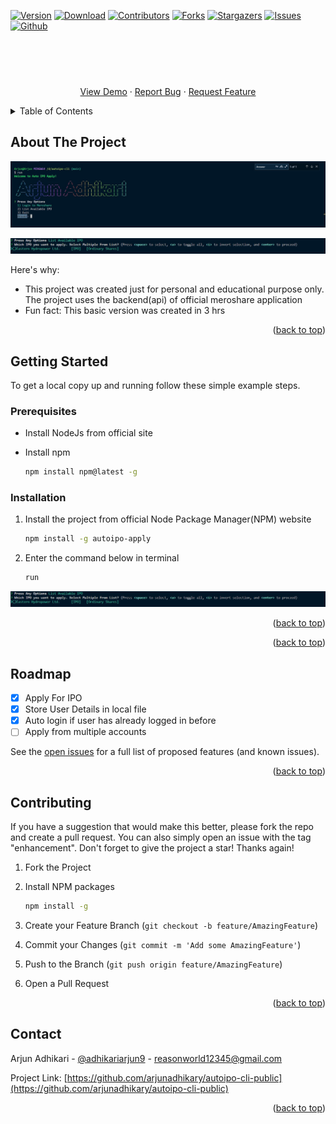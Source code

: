 
<a name="readme-top"></a>

[![Version][npm-shield]][npm-shield]
[![Download][npm-download]][npm-download]
[![Contributors][contributors-shield]][contributors-url]
[![Forks][forks-shield]][forks-url]
[![Stargazers][stars-shield]][stars-url]
[![Issues][issues-shield]][issues-url]
[![Github][github-shield]][github-url]

<!-- PROJECT LOGO -->
<br />
<div align="center">
 

  <h3 align="center"></h3>

  <p align="center">
    <br />
    <br />
    <a href="https://github.com/othneildrew/Best-README-Template">View Demo</a>
    ·
    <a href="https://github.com/othneildrew/Best-README-Template/issues">Report Bug</a>
    ·
    <a href="https://github.com/othneildrew/Best-README-Template/issues">Request Feature</a>
  </p>
</div>

<!-- TABLE OF CONTENTS -->
<details>
  <summary>Table of Contents</summary>
  <ol>
    <li>
      <a href="#about-the-project">About The Project</a>
      <ul>
      </ul>
    </li>
    <li>
      <a href="#getting-started">Getting Started</a>
      <ul>
        <li><a href="#prerequisites">Prerequisites</a></li>
        <li><a href="#installation">Installation</a></li>
      </ul>
    </li>
    <li><a href="#roadmap">Roadmap</a></li>
    <li><a href="#contributing">Contributing</a></li>
    <li><a href="#contact">Contact</a></li>
  </ol>
</details>

<!-- ABOUT THE PROJECT -->
## About The Project

![Auto Apply IPO ](https://github.com/arjunadhikary/autoipo-cli-public/blob/main/images/ss.jpg)

![Auto Apply IPO ](https://github.com/arjunadhikary/autoipo-cli-public/blob/main/images/Screenshot%202022-10-18%20112356.jpg)


Here's why:

* This project was created just for personal and educational purpose only. The project uses the backend(api) of official meroshare application 
* Fun fact: This basic version was created in 3 hrs

<p align="right">(<a href="#readme-top">back to top</a>)</p>


## Getting Started

To get a local copy up and running follow these simple example steps.

### Prerequisites

* Install NodeJs from official site

* Install npm

  ```sh
  npm install npm@latest -g
  ```

### Installation

1. Install the project from official Node Package Manager(NPM) website

   ```sh
   npm install -g autoipo-apply
   ```

2. Enter the command below in terminal

    ```sh
    run
    ```
![Auto Apply IPO ](https://github.com/arjunadhikary/autoipo-cli-public/blob/main/images/Screenshot%202022-10-18%20112356.jpg)

<p align="right">(<a href="#readme-top">back to top</a>)</p>


<p align="right">(<a href="#readme-top">back to top</a>)</p>

<!-- ROADMAP -->
## Roadmap

* [x] Apply For IPO
* [x] Store User Details in local file
* [x] Auto login if user has already logged in before
* [ ] Apply from multiple accounts

See the [open issues](https://github.com/arjunadhikary/autoipo-cli-public/issues) for a full list of proposed features (and known issues).

<p align="right">(<a href="#readme-top">back to top</a>)</p>

<!-- CONTRIBUTING -->
## Contributing

If you have a suggestion that would make this better, please fork the repo and create a pull request. You can also simply open an issue with the tag "enhancement".
Don't forget to give the project a star! Thanks again!

1. Fork the Project
2. Install NPM packages

   ```sh
   npm install -g
   ```

3. Create your Feature Branch (`git checkout -b feature/AmazingFeature`)
4. Commit your Changes (`git commit -m 'Add some AmazingFeature'`)
5. Push to the Branch (`git push origin feature/AmazingFeature`)
6. Open a Pull Request

<p align="right">(<a href="#readme-top">back to top</a>)</p>


<!-- CONTACT -->
## Contact

Arjun Adhikari - [@adhikariarjun9](https://twitter.com/adhikariarjun9) - reasonworld12345@gmail.com

Project Link: [https://github.com/arjunadhikary/autoipo-cli-public](https://github.com/arjunadhikary/autoipo-cli-public)

<p align="right">(<a href="#readme-top">back to top</a>)</p>


[npm-shield]: https://img.shields.io/npm/v/autoipo-cli?style=for-the-badge
[github-shield]: https://img.shields.io/github/followers/arjunadhikary?style=for-the-badge
[npm-download]:https://img.shields.io/npm/dm/autoipo-cli?style=for-the-badge

[github-url]: https://github.com/arjunadhikary/
[contributors-shield]: https://img.shields.io/github/contributors/arjunadhikary/autoipo-cli-public?style=for-the-badge
[contributors-url]: https://github.com/arjunadhikary/autoipo-cli-public/graphs/contributors
[forks-shield]: https://img.shields.io/github/forks/arjunadhikary/autoipo-cli-public.svg?style=for-the-badge
[forks-url]: https://github.com/arjunadhikary/autoipo-cli-public/network/members
[stars-shield]: https://img.shields.io/github/stars/arjunadhikary/autoipo-cli-public.svg?style=for-the-badge
[stars-url]: https://github.com/arjunadhikary/autoipo-cli-public/stargazers
[issues-shield]: https://img.shields.io/github/issues/arjunadhikary/autoipo-cli-public.svg?style=for-the-badge
[issues-url]: https://github.com/arjunadhikary/autoipo-cli-public/issues

